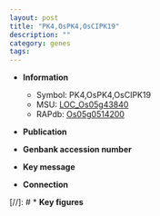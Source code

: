 ```yaml
---
layout: post
title: "PK4,OsPK4,OsCIPK19"
description: ""
category: genes
tags: 
---
```


* **Information**  
    + Symbol: PK4,OsPK4,OsCIPK19  
    + MSU: [LOC_Os05g43840](http://rice.uga.edu/cgi-bin/ORF_infopage.cgi?orf=LOC_Os05g43840)  
    + RAPdb: [Os05g0514200](http://rapdb.dna.affrc.go.jp/viewer/gbrowse_details/irgsp1?name=Os05g0514200)  

* **Publication**  

* **Genbank accession number**  

* **Key message**  

* **Connection**  

[//]: # * **Key figures**  


